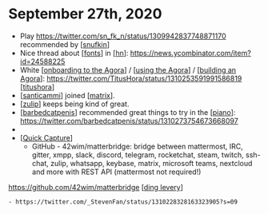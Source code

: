 # September 27th, 2020
- Play https://twitter.com/sn_fk_n/status/1309942837748871170 recommended by [[snufkin]]
- Nice thread about [[fonts]] in [[hn]]: https://news.ycombinator.com/item?id=24588225
- White [[onboarding to the Agora]] / [[using the Agora]] / [[building an Agora]]: https://twitter.com/TitusHora/status/1310253591991586819 [[titushora]]
- [[santicammi]] joined [[matrix]].
- [[zulip]] keeps being kind of great.
- [[barbedcatpenis]] recommended great things to try in the [[piano]]: https://twitter.com/barbedcatpenis/status/1310273754673668097
- 
- [[Quick Capture]]
    - GitHub - 42wim/matterbridge: bridge between mattermost, IRC, gitter, xmpp, slack, discord, telegram, rocketchat, steam, twitch, ssh-chat, zulip, whatsapp, keybase, matrix, microsoft teams, nextcloud and more with REST API (mattermost not required!)

https://github.com/42wim/matterbridge [[ding levery]]


    - https://twitter.com/_StevenFan/status/1310228328163323905?s=09



[//begin]: # "Autogenerated link references for markdown compatibility"
[snufkin]: ../snufkin "Snufkin"
[fonts]: ../fonts "Fonts"
[hn]: ../hn "Hn"
[onboarding to the Agora]: ../onboarding-to-the-agora "Onboarding to the Agora"
[using the Agora]: ../using-the-agora "Using the Agora"
[building an Agora]: ../building-an-agora "Building an Agora"
[titushora]: ../titushora "Titushora"
[santicammi]: ../santicammi "Santicammi"
[matrix]: ../matrix "Matrix"
[zulip]: ../zulip "Zulip"
[barbedcatpenis]: ../barbedcatpenis "Barbedcatpenis"
[piano]: ../piano "Piano"
[Quick Capture]: ../quick-capture "Quick Capture"
[ding levery]: ../ding-levery "Ding Levery"
[//end]: # "Autogenerated link references"
